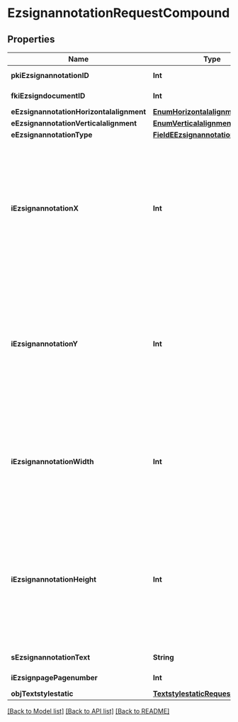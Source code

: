 # EzsignannotationRequestCompound

## Properties
Name | Type | Description | Notes
------------ | ------------- | ------------- | -------------
**pkiEzsignannotationID** | **Int** | The unique ID of the Ezsignannotation | [optional] 
**fkiEzsigndocumentID** | **Int** | The unique ID of the Ezsigndocument | 
**eEzsignannotationHorizontalalignment** | [**EnumHorizontalalignment**](EnumHorizontalalignment.md) |  | [optional] 
**eEzsignannotationVerticalalignment** | [**EnumVerticalalignment**](EnumVerticalalignment.md) |  | [optional] 
**eEzsignannotationType** | [**FieldEEzsignannotationType**](FieldEEzsignannotationType.md) |  | 
**iEzsignannotationX** | **Int** | The X coordinate (Horizontal) where to put the Ezsignannotation on the page.  Coordinate is calculated at 100dpi (dot per inch). So for example, if you want to put the Ezsignannotation 2 inches from the left border of the page, you would use \&quot;200\&quot; for the X coordinate. | 
**iEzsignannotationY** | **Int** | The Y coordinate (Vertical) where to put the Ezsignannotation on the page.  Coordinate is calculated at 100dpi (dot per inch). So for example, if you want to put the Ezsignannotation 3 inches from the top border of the page, you would use \&quot;300\&quot; for the Y coordinate. | 
**iEzsignannotationWidth** | **Int** | The Width of the Ezsignannotation.  Width is calculated at 100dpi (dot per inch). So for example, if you want to have the width of the Ezsignannotation to be 3 inches, you would use \&quot;300\&quot; for the Width. | [optional] 
**iEzsignannotationHeight** | **Int** | The Height of the Ezsignannotation.  Height is calculated at 100dpi (dot per inch). So for example, if you want to have the height of the Ezsignannotation to be 2 inches, you would use \&quot;200\&quot; for the Height.  This can only be set if eEzsignannotationType is **StrikethroughBlock** or **Text** | [optional] 
**sEzsignannotationText** | **String** | The Text of the Ezsignannotation | [optional] 
**iEzsignpagePagenumber** | **Int** | The page number in the Ezsigndocument | 
**objTextstylestatic** | [**TextstylestaticRequestCompound**](TextstylestaticRequestCompound.md) |  | [optional] 

[[Back to Model list]](../README.md#documentation-for-models) [[Back to API list]](../README.md#documentation-for-api-endpoints) [[Back to README]](../README.md)



